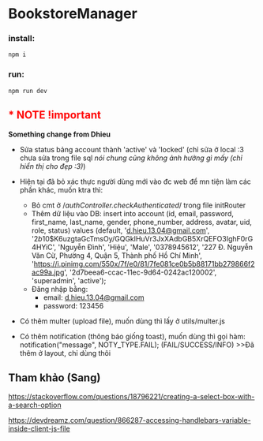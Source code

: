 # BookstoreManager

### install: 
    npm i

### run:
    npm run dev

## <font color='red'>* NOTE  !important</font>
**Something change from Dhieu**
- Sửa status bảng account thành 'active' và 'locked' (chỉ sửa ở local :3 chưa sửa trong file sql *nói chung cũng không ảnh hưởng gì mấy (chỉ hiển thị cho đẹp :3)*)

- Hiện tại đã bỏ xác thực người dùng mới vào đc web để mn tiện làm các phần khác, muốn ktra thì:
    - Bỏ cmt ở /*authController.checkAuthenticated*/ trong file initRouter
    - Thêm dữ liệu vào DB: insert into account (id, email, password, first_name, last_name, gender, phone_number, address, avatar, uid, role, status) values (default, 'd.hieu.13.04@gmail.com', '$2b$10$K6uzgtaGcTmsOy/GQGklHuVr3JxXAdbGB5XrQEFO3IghF0rG4HYiC', 'Nguyễn Đình', 'Hiệu', 'Male', '0378945612', '227 Đ. Nguyễn Văn Cừ, Phường 4, Quận 5, Thành phố Hồ Chí Minh', 'https://i.pinimg.com/550x/7f/e0/81/7fe081ce0b5b88171bb279866f2ac99a.jpg', '2d7beea6-ccac-11ec-9d64-0242ac120002', 'superadmin', 'active');
    - Đăng nhập bằng: 
        - email: d.hieu.13.04@gmail.com
        - password: 123456

- Có thêm multer (upload file), muốn dùng thì lấy ở utils/multer.js
- Có thêm notification (thông báo giống toast), muốn dùng thì gọi hàm: notification("message", NOTY_TYPE.FAIL); (FAIL/SUCCESS/INFO) >>Đã thêm ở layout, chỉ dùng thôi


## Tham khảo (Sang)
https://stackoverflow.com/questions/18796221/creating-a-select-box-with-a-search-option

https://devdreamz.com/question/866287-accessing-handlebars-variable-inside-client-js-file